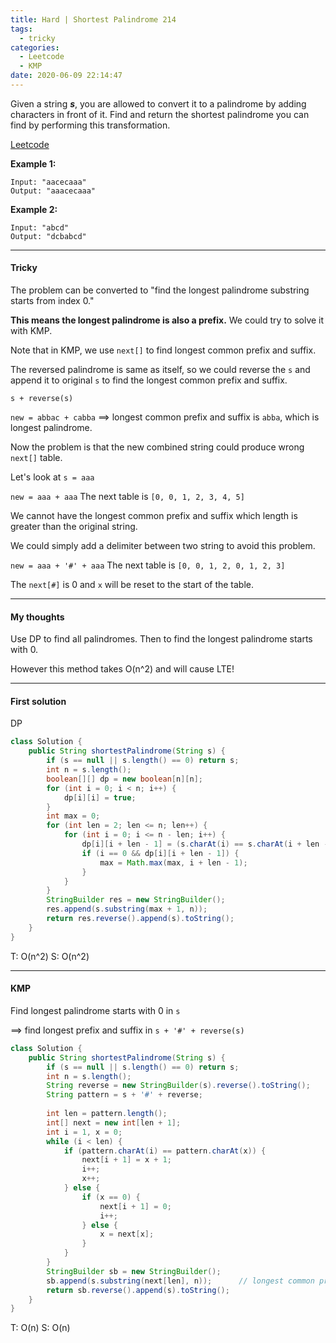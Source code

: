 ```yaml
---
title: Hard | Shortest Palindrome 214
tags:
  - tricky
categories:
  - Leetcode
  - KMP
date: 2020-06-09 22:14:47
---
```


Given a string ***s***, you are allowed to convert it to a palindrome by adding characters in front of it. Find and return the shortest palindrome you can find by performing this transformation.

[Leetcode](https://leetcode.com/problems/shortest-palindrome/)

<!--more-->

**Example 1:**

```
Input: "aacecaaa"
Output: "aaacecaaa"
```

**Example 2:**

```
Input: "abcd"
Output: "dcbabcd"
```

---

#### Tricky 

The problem can be converted to "find the longest palindrome substring starts from index 0."

**This means the longest palindrome is also a prefix.** We could try to solve it with KMP.

Note that in KMP, we use `next[]` to find longest common prefix and suffix.

The reversed palindrome is same as itself, so we could reverse the `s` and append it to original `s` to find the longest common prefix and suffix.

`s + reverse(s)`

`new = abbac + cabba`    ==> longest common prefix and suffix is `abba`, which is longest palindrome.

Now the problem is that the new combined string could produce wrong `next[]` table.

Let's look at `s = aaa`

`new = aaa + aaa`                     The next table is `[0, 0, 1, 2, 3, 4, 5]`

We cannot have the longest common prefix and suffix which length is greater than the original string.

We could simply add a delimiter between two string to avoid this problem.

`new = aaa + '#' + aaa`         The next table is `[0, 0, 1, 2, 0, 1, 2, 3]` 

The `next[#]` is 0 and `x` will be reset to the start of the table.

---

#### My thoughts 

Use DP to find all palindromes. Then to find the longest palindrome starts with 0.

However this method takes O(n^2) and will cause LTE!

---

#### First solution 

DP

```java
class Solution {
    public String shortestPalindrome(String s) {
        if (s == null || s.length() == 0) return s;
        int n = s.length();
        boolean[][] dp = new boolean[n][n];
        for (int i = 0; i < n; i++) {
            dp[i][i] = true;
        }
        int max = 0;
        for (int len = 2; len <= n; len++) {
            for (int i = 0; i <= n - len; i++) {
                dp[i][i + len - 1] = (s.charAt(i) == s.charAt(i + len - 1) && (len < 3 || dp[i + 1][i + len - 2]));
                if (i == 0 && dp[i][i + len - 1]) {
                    max = Math.max(max, i + len - 1);
                }
            }
        }
        StringBuilder res = new StringBuilder();
        res.append(s.substring(max + 1, n));
        return res.reverse().append(s).toString();
    }
}
```

T: O(n^2)			S: O(n^2)

---

#### KMP

Find longest palindrome starts with 0  in `s`

==> find longest prefix and suffix in `s + '#' + reverse(s)`

```java
class Solution {
    public String shortestPalindrome(String s) {
        if (s == null || s.length() == 0) return s;
        int n = s.length();
        String reverse = new StringBuilder(s).reverse().toString();
        String pattern = s + '#' + reverse;
        
        int len = pattern.length();
        int[] next = new int[len + 1];
        int i = 1, x = 0;
        while (i < len) {
            if (pattern.charAt(i) == pattern.charAt(x)) {
                next[i + 1] = x + 1;
                i++;
                x++;
            } else {
                if (x == 0) {
                    next[i + 1] = 0;
                    i++;
                } else {
                    x = next[x];
                }
            }
        }
        StringBuilder sb = new StringBuilder();
        sb.append(s.substring(next[len], n));      // longest common prefix and suffix
        return sb.reverse().append(s).toString();
    }
}
```

T: O(n)			S: O(n)



